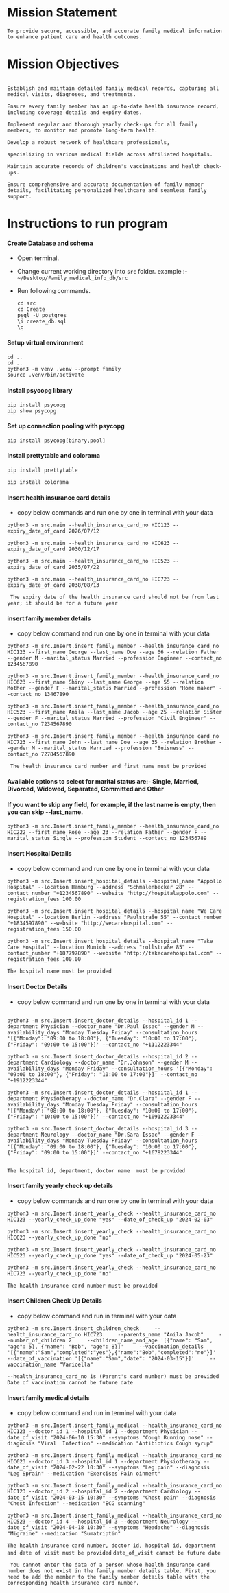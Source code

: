 # Mission Statement

```psql
To provide secure, accessible, and accurate family medical information to enhance patient care and health outcomes.
```

# Mission Objectives

```psql

Establish and maintain detailed family medical records, capturing all medical visits, diagnoses, and treatments.

Ensure every family member has an up-to-date health insurance record, including coverage details and expiry dates.

Implement regular and thorough yearly check-ups for all family members, to monitor and promote long-term health.

Develop a robust network of healthcare professionals, 

specializing in various medical fields across affiliated hospitals.

Maintain accurate records of children's vaccinations and health check-ups.

Ensure comprehensive and accurate documentation of family member details, facilitating personalized healthcare and seamless family support.

```

# Instructions to run program

####  Create Database and schema
- Open terminal.
- Change current working directory into ```src``` folder.
  example :- 
```  ~/Desktop/Family_medical_info_db/src```
- Run following commands.

    ``` psql
    cd src
    cd Create
    psql -U postgres
    \i create_db.sql
    \q
    ```

#### Setup virtual environment

```psql
cd ..
cd ..
python3 -m venv .venv --prompt family
source .venv/bin/activate 
```
#### Install psycopg library

```psql
pip install psycopg
pip show psycopg
```

#### Set up connection pooling with psycopg
```psql
pip install psycopg[binary,pool]
```
#### Install prettytable and colorama
```psql
pip install prettytable

pip install colorama
```

#### Insert health insurance card details

- copy below commands and run one by one in terminal with your data

```psql
python3 -m src.main --health_insurance_card_no HIC123 --expiry_date_of_card 2026/07/12

python3 -m src.main --health_insurance_card_no HIC623 --expiry_date_of_card 2030/12/17

python3 -m src.main --health_insurance_card_no HIC523 --expiry_date_of_card 2035/07/22

python3 -m src.main --health_insurance_card_no HIC723 --expiry_date_of_card 2038/08/13
```

``` The expiry date of the health insurance card should not be from last year; it should be for a future year```

#### insert family member details

- copy below command and run one by one in terminal with your data

```psql
python3 -m src.Insert.insert_family_member --health_insurance_card_no HIC123 --first_name George --last_name Doe --age 66 --relation Father --gender M --marital_status Married --profession Engineer --contact_no 1234567890

python3 -m src.Insert.insert_family_member --health_insurance_card_no HIC623 --first_name Shiny --last_name George --age 55 --relation Mother --gender F --marital_status Married --profession "Home maker" --contact_no 13467890

python3 -m src.Insert.insert_family_member --health_insurance_card_no HIC523 --first_name Anila --last_name Jacob --age 25 --relation Sister --gender F --marital_status Married --profession "Civil Engineer" --contact_no 7234567890

python3 -m src.Insert.insert_family_member --health_insurance_card_no HIC723 --first_name John --last_name Doe --age 35 --relation Brother --gender M --marital_status Married --profession "Buisness" --contact_no 72784567890
```
``` The health insurance card number and first name must be provided```

#### Available options to select for marital status are:- Single, Married, Divorced, Widowed, Separated, Committed and Other


#### If you want to skip any field, for example, if the last name is empty, then you can skip --last_name.
```psql
python3 -m src.Insert.insert_family_member --health_insurance_card_no HIC222 --first_name Rose --age 23 --relation Father --gender F --marital_status Single --profession Student --contact_no 123456789
```

#### Insert Hospital Details

- copy below command and run one by one in terminal with your data

```psql
python3 -m src.Insert.insert_hospital_details --hospital_name "Appollo Hospital" --location Hamburg --address "Schmalenbecker 28" --contact_number "+1234567890" --website "http://hospitalappolo.com" --registration_fees 100.00

python3 -m src.Insert.insert_hospital_details --hospital_name "We Care Hospital" --location Berlin --address "Paulstraße 55" --contact_number "+1834597890" --website "http://wecarehospital.com" --registration_fees 150.00

python3 -m src.Insert.insert_hospital_details --hospital_name "Take Care Hospital" --location Munich --address "rollstraße 85" --contact_number "+187797890" --website "http://takecarehospital.com" --registration_fees 100.00

```

```The hospital name must be provided```

#### Insert Doctor Details

- copy below command and run one by one in terminal with your data

```psql

python3 -m src.Insert.insert_doctor_details --hospital_id 1 --department Physician --doctor_name "Dr.Paul Issac" --gender M --availability_days "Monday Tuesday Friday" --consultation_hours '[{"Monday": "09:00 to 18:00"}, {"Tuesday": "10:00 to 17:00"}, {"Friday": "09:00 to 15:00"}]' --contact_no "+1112223344"

python3 -m src.Insert.insert_doctor_details --hospital_id 2 --department Cardiology --doctor_name "Dr.Johnson" --gender M --availability_days "Monday Friday" --consultation_hours '[{"Monday": "09:00 to 18:00"}, {"Friday": "10:00 to 17:00"}]' --contact_no "+1912223344"

python3 -m src.Insert.insert_doctor_details --hospital_id 1 --department Physiotherapy --doctor_name "Dr.Clara" --gender F --availability_days "Monday Tuesday Friday" --consultation_hours '[{"Monday": "08:00 to 18:00"}, {"Tuesday": "10:00 to 17:00"}, {"Friday": "10:00 to 15:00"}]' --contact_no "+10912223344"

python3 -m src.Insert.insert_doctor_details --hospital_id 3 --department Neurology --doctor_name "Dr.Sara Issac" --gender F --availability_days "Monday Tuesday Friday" --consultation_hours '[{"Monday": "09:00 to 18:00"}, {"Tuesday": "10:00 to 17:00"}, {"Friday": "09:00 to 15:00"}]' --contact_no "+1678223344"


```

```The hospital id, department, doctor name  must be provided```

#### Insert family yearly check up details

- copy below commands and run one by one in terminal with your data

```psql
python3 -m src.Insert.insert_yearly_check --health_insurance_card_no HIC123 --yearly_check_up_done "yes" --date_of_check_up "2024-02-03" 

python3 -m src.Insert.insert_yearly_check --health_insurance_card_no HIC623 --yearly_check_up_done "no" 

python3 -m src.Insert.insert_yearly_check --health_insurance_card_no HIC523 --yearly_check_up_done "yes" --date_of_check_up "2024-05-23" 

python3 -m src.Insert.insert_yearly_check --health_insurance_card_no HIC723 --yearly_check_up_done "no" 

```

```The health insurance card number must be provided```

#### Insert Children Check Up Details

- copy below command and run in terminal with your data

```psql
python3 -m src.Insert.insert_children_check     --health_insurance_card_no HIC723     --parents_name "Anila Jacob"     --number_of_children 2     --children_name_and_age '[{"name": "Sam", "age": 5}, {"name": "Bob", "age": 8}]'     --vaccination_details '[{"name":"Sam","completed":"yes"},{"name":"Bob","completed":"no"}]'     --date_of_vaccination '[{"name":"Sam","date": "2024-03-15"}]'     --vaccination_name "Varicella"
```
``` --health_insurance_card_no is (Parent's card number) must be provided ```
```Date of vaccination cannot be future date```


#### Insert family medical details

- copy below command and run in terminal with your data

```psql
python3 -m src.Insert.insert_family_medical --health_insurance_card_no HIC123 --doctor_id 1 --hospital_id 1 --department Physician --date_of_visit "2024-06-10 15:30" --symptoms "Cough Running nose" --diagnosis "Viral  Infection" --medication "Antibiotics Cough syrup"

python3 -m src.Insert.insert_family_medical --health_insurance_card_no HIC623 --doctor_id 3 --hospital_id 1 --department Physiotherapy --date_of_visit "2024-02-22 10:30" --symptoms "Leg pain" --diagnosis "Leg Sprain" --medication "Exercises Pain oinment"

python3 -m src.Insert.insert_family_medical --health_insurance_card_no HIC123 --doctor_id 2 --hospital_id 2 --department Cardiology --date_of_visit "2024-03-15 10:30" --symptoms "Chest pain" --diagnosis "Chest Infection" --medication "ECG scanning"

python3 -m src.Insert.insert_family_medical --health_insurance_card_no HIC523 --doctor_id 4 --hospital_id 3 --department Neurology --date_of_visit "2024-04-18 10:30" --symptoms "Headache" --diagnosis "Migraine" --medication "Sumatriptin"
```


```The health insurance card number, doctor id, hospital id, department and date of visit must be provided```
```date_of_visit cannot be future date```

``` You cannot enter the data of a person whose health insurance card number does not exist in the family member details table. First, you need to add the member to the family member details table with the corresponding health insurance card number.```



